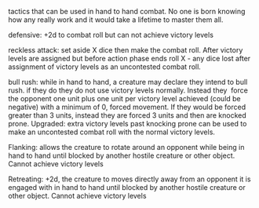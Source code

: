 tactics that can be used in hand to hand combat. No one is born knowing how any really work and it would take a lifetime to master them all.


defensive: +2d to combat roll but can not achieve victory levels

reckless attack: set aside X dice then make the combat roll. After victory levels are assigned but before action phase ends roll X - any dice lost after assignment of victory levels as an uncontested combat roll.

bull rush: while in hand to hand, a creature may declare they intend to bull rush. if they do they do not use victory levels normally. Instead they  force the opponent one unit plus one unit per victory level achieved (could be negative) with a minimum of 0, forced movement. If they would be forced greater than 3 units, instead they are forced 3 units and then are knocked prone. Upgraded: extra victory levels past knocking prone can be used to make an uncontested combat roll with the normal victory levels.

Flanking: allows the creature to rotate around an opponent while being in hand to hand until blocked by another hostile creature or other object. Cannot achieve victory levels

Retreating: +2d, the creature to moves directly away from an opponent it is engaged with in hand to hand until blocked by another hostile creature or other object. Cannot achieve victory levels


